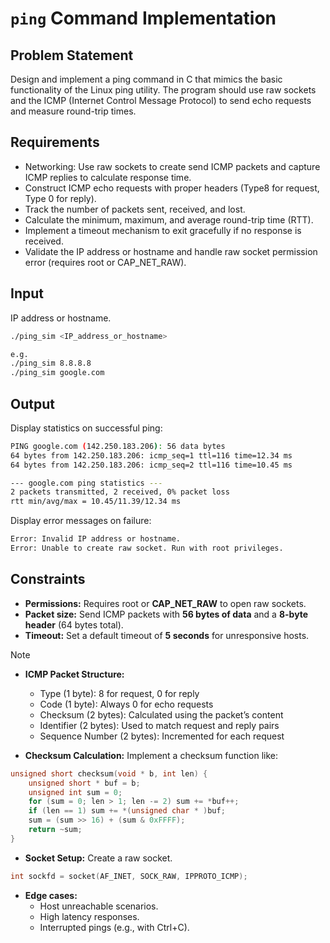 # `ping` Command Implementation

## Problem Statement

Design and implement a ping command in C that mimics the basic functionality of the Linux ping utility. The program should use raw sockets and the ICMP (Internet Control Message Protocol) to send echo requests and measure round-trip times.

## Requirements

- Networking: Use raw sockets to create send ICMP packets and capture ICMP replies to calculate response time.
- Construct ICMP echo requests with proper headers (Type8 for request, Type 0 for reply).
- Track the number of packets sent, received, and lost.
- Calculate the minimum, maximum, and average round-trip time (RTT).
- Implement a timeout mechanism to exit gracefully if no response is received.
- Validate the IP address or hostname and handle raw socket permission error (requires root or CAP_NET_RAW).

## Input

IP address or hostname.

```bash
./ping_sim <IP_address_or_hostname>

e.g.
./ping_sim 8.8.8.8
./ping_sim google.com
```

## Output

Display statistics on successful ping:

```bash
PING google.com (142.250.183.206): 56 data bytes  
64 bytes from 142.250.183.206: icmp_seq=1 ttl=116 time=12.34 ms  
64 bytes from 142.250.183.206: icmp_seq=2 ttl=116 time=10.45 ms  

--- google.com ping statistics ---  
2 packets transmitted, 2 received, 0% packet loss  
rtt min/avg/max = 10.45/11.39/12.34 ms  
```

Display error messages on failure:

```bash
Error: Invalid IP address or hostname.  
Error: Unable to create raw socket. Run with root privileges.
```

## Constraints

- **Permissions:** Requires root or **CAP_NET_RAW** to open raw sockets.
- **Packet size:** Send ICMP packets with **56 bytes of data** and a **8-byte header** (64 bytes total).
- **Timeout:** Set a default timeout of **5 seconds** for unresponsive hosts.

> [!NOTE]
>
> - **ICMP Packet Structure:**
>   - Type (1 byte): 8 for request, 0 for reply
>   - Code (1 byte): Always 0 for echo requests
>   - Checksum (2 bytes): Calculated using the packet’s content
>   - Identifier (2 bytes): Used to match request and reply pairs
>   - Sequence Number (2 bytes): Incremented for each request
>
> - **Checksum Calculation:** Implement a checksum function like:
>
> ```c
> unsigned short checksum(void * b, int len) {
>     unsigned short * buf = b;
>     unsigned int sum = 0;
>     for (sum = 0; len > 1; len -= 2) sum += *buf++;
>     if (len == 1) sum += *(unsigned char * )buf;
>     sum = (sum >> 16) + (sum & 0xFFFF);
>     return ~sum;
> }
> ```
>
> - **Socket Setup:** Create a raw socket.
>
> ```c
> int sockfd = socket(AF_INET, SOCK_RAW, IPPROTO_ICMP);
> ```
>
> - **Edge cases:**
>   - Host unreachable scenarios.
>   - High latency responses.
>   - Interrupted pings (e.g., with Ctrl+C).

